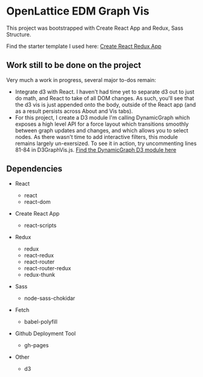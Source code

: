 # OpenLattice EDM Graph Vis

This project was bootstrapped with Create React App and Redux, Sass Structure.

Find the starter template I used here: 
[Create React Redux App](https://github.com/yingray/create-react-redux-app)

## Work still to be done on the project
Very much a work in progress, several major to-dos remain:
* Integrate d3 with React. I haven't had time yet to separate d3 out to just do math, and React to take of all DOM changes. As such, you'll see that the d3 vis is just appended onto the body, outside of the React app (and as a result persists across About and Vis tabs).
* For this project, I create a D3 module I'm calling DynamicGraph which exposes a high level API for a force layout which transitions smoothly between graph updates and changes, and which allows you to select nodes. As there wasn't time to add interactive filters, this module remains largely un-exersized. To see it in action, try uncommenting lines 81-84 in D3GraphVis.js. [Find the DynamicGraph D3 module here](https://github.com/davidnmora/positive-psych-vis/tree/modularize)

## Dependencies

* React
  * react
  * react-dom

* Create React App
  * react-scripts

* Redux
  * redux
  * react-redux
  * react-router
  * react-router-redux
  * redux-thunk

* Sass
  * node-sass-chokidar

* Fetch
  * babel-polyfill

* Github Deployment Tool
    * gh-pages

* Other
  * d3

